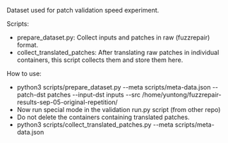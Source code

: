 Dataset used for patch validation speed experiment.

Scripts:
- prepare_dataset.py: Collect inputs and patches in raw (fuzzrepair) format.
- collect_translated_patches: After translating raw patches in individual containers, this script
    collects them and store them here.

How to use:
- python3 scripts/prepare_dataset.py --meta scripts/meta-data.json --patch-dst patches --input-dst inputs --src /home/yuntong/fuzzrepair-results-sep-05-original-repetition/
- Now run special mode in the validation run.py script (from other repo) 
- Do not delete the containers containing translated patches.
- python3 scripts/collect_translated_patches.py --meta scripts/meta-data.json
